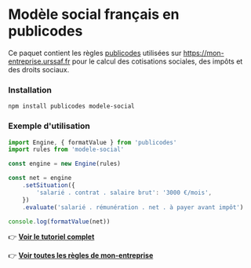 # Modèle social français en publicodes

Ce paquet contient les règles [publicodes](https://publi.codes) utilisées sur https://mon-entreprise.urssaf.fr
pour le calcul des cotisations sociales, des impôts et des droits sociaux.

### Installation

```
npm install publicodes modele-social
```

### Exemple d'utilisation

```js
import Engine, { formatValue } from 'publicodes'
import rules from 'modele-social'

const engine = new Engine(rules)

const net = engine
    .setSituation({
        'salarié . contrat . salaire brut': '3000 €/mois',
    })
    .evaluate('salarié . rémunération . net . à payer avant impôt')

console.log(formatValue(net))
```

👉 **[Voir le tutoriel complet](https://mon-entreprise.urssaf.fr/int%C3%A9gration/biblioth%C3%A8que-de-calcul)**

👉 **[Voir toutes les règles de mon-entreprise](https://mon-entreprise.urssaf.fr/documentation)**
